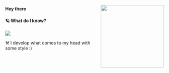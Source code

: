 <img align='right' src='https://user-images.githubusercontent.com/5713670/87202985-820dcb80-c2b6-11ea-9f56-7ec461c497c3.gif' width='200"'>

<div>
 <strong> Hey there </strong>
 <img src="https://media.giphy.com/media/hvRJCLFzcasrR4ia7z/giphy.gif" width="17px"/>
</div>


#### 🪐 What do I know?



<a href="https://github.com/amirallami-code">

<img src="https://skillicons.dev/icons?i=html,css,js,tailwind,bootstrap,regex,git,wordpress،ps" />

</a>

⚒️ I develop what comes to my head with some style :)
